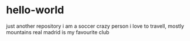 # hello-world
just another repository
i am a soccer crazy person
i love to travell, mostly mountains
real madrid is my favourite club
